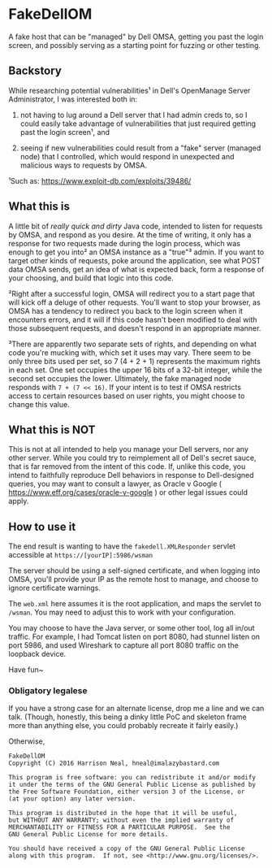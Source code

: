 # FakeDellOM
A fake host that can be "managed" by Dell OMSA, getting you past the login screen, and
possibly serving as a starting point for fuzzing or other testing.

## Backstory
While researching potential vulnerabilities¹ in Dell's OpenManage Server Administrator,
I was interested both in:

1. not having to lug around a Dell server that I had admin creds to, so I could easily
   take advantage of vulnerabilities that just required getting past the login screen¹,
   and
   
2. seeing if new vulnerabilities could result from a "fake" server (managed node) that
   I controlled, which would respond in unexpected and malicious ways to requests by OMSA.

¹Such as: https://www.exploit-db.com/exploits/39486/

## What this is
A little bit of _really quick and dirty_ Java code, intended to listen for requests by
OMSA, and respond as you desire.  At the time of writing, it only has a response for
two requests made during the login process, which was enough to get you into² an OMSA
instance as a "true"³ admin.  If you want to target other kinds of requests, poke
around the application, see what POST data OMSA sends, get an idea of what is expected
back, form a response of your choosing, and build that logic into this code.

²Right after a successful login, OMSA will redirect you to a start page that will
 kick off a deluge of other requests. You'll want to stop your browser, as OMSA has
 a tendency to redirect you back to the login screen when it encounters errors, and
 it will if this code hasn't been modified to deal with those subsequent requests,
 and doesn't respond in an appropriate manner.

³There are apparently two separate sets of rights, and depending on what code you're
 mucking with, which set it uses may vary.  There seem to be only three bits used per
 set, so 7 (4 + 2 + 1) represents the maximum rights in each set.  One set occupies
 the upper 16 bits of a 32-bit integer, while the second set occupies the lower.
 Ultimately, the fake managed node responds with `7 + (7 << 16)`.  If your intent is
 to test if OMSA restricts access to certain resources based on user rights, you might
 choose to change this value.

## What this is NOT
This is not at all intended to help you manage your Dell servers, nor any other server.
While you could try to reimplement all of Dell's secret sauce, that is far removed from
the intent of this code.  If, unlike this code, you intend to faithfully reproduce Dell
behaviors in response to Dell-designed queries, you may want to consult a lawyer, as
Oracle v Google ( https://www.eff.org/cases/oracle-v-google ) or other legal issues could
apply.

## How to use it
The end result is wanting to have the `fakedell.XMLResponder` servlet accessible at
`https://[yourIP]:5986/wsman`

The server should be using a self-signed certificate, and when logging into OMSA,
you'll provide your IP as the remote host to manage, and choose to ignore certificate
warnings.

The `web.xml` here assumes it is the root application, and maps the servlet to `/wsman`.
You may need to adjust this to work with your configuration.

You may choose to have the Java server, or some other tool, log all in/out traffic. For
example, I had Tomcat listen on port 8080, had stunnel listen on port 5986, and used
Wireshark to capture all port 8080 traffic on the loopback device.

Have fun~

### Obligatory legalese

If you have a strong case for an alternate license, drop me a line and we can talk.
(Though, honestly, this being a dinky little PoC and skeleton frame more than anything
else, you could probably recreate it fairly easily.)

Otherwise,

    FakeDellOM
    Copyright (C) 2016 Harrison Neal, hneal@imalazybastard.com

    This program is free software: you can redistribute it and/or modify
    it under the terms of the GNU General Public License as published by
    the Free Software Foundation, either version 3 of the License, or
    (at your option) any later version.

    This program is distributed in the hope that it will be useful,
    but WITHOUT ANY WARRANTY; without even the implied warranty of
    MERCHANTABILITY or FITNESS FOR A PARTICULAR PURPOSE.  See the
    GNU General Public License for more details.

    You should have received a copy of the GNU General Public License
    along with this program.  If not, see <http://www.gnu.org/licenses/>.
